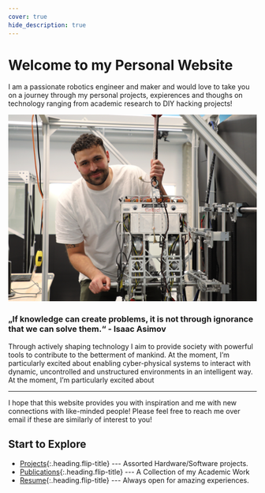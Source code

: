 ```yaml
---
cover: true
hide_description: true
---
```


# Welcome to my Personal Website
I am a passionate robotics engineer and maker and would love to take you on a journey through my personal projects, expierences and thoughs on technology ranging from academic research to DIY hacking projects!

![](/assets/img/amber_portrait3.jpg)

### „If knowledge can create problems, it is not through ignorance that we can solve them.“ - Isaac Asimov

Through actively shaping technology I aim to provide society with powerful tools to contribute to the betterment of mankind.  At the moment, I’m particularly excited about enabling cyber-physical systems to interact with dynamic, uncontrolled and unstructured environments in an intelligent way. At the moment, I’m particularly excited about 

---

I hope that this website provides you with inspiration and me with new connections with like-minded people! Please feel free to reach me over email if these are similarly of interest to you! 
<!-- 
I am interested in nonlinear control, control theory, machine learning, numerical optimization, mechatronics, embedded systems and electronics.  -->
## Start to Explore

<!-- * [Blog]{:.heading.flip-title} --- Just a glimpse into my engineering career. -->
* [Projects]{:.heading.flip-title} --- Assorted Hardware/Software projects.
* [Publications]{:.heading.flip-title} --- A Collection of my Academic Work
* [Resume]{:.heading.flip-title} --- Always open for amazing experiences.

<!-- {:.related-posts.faded} -->

<!-- [blog]: blog/ -->
[projects]: projects/
[publications]: publications/
[resume]: resume/
